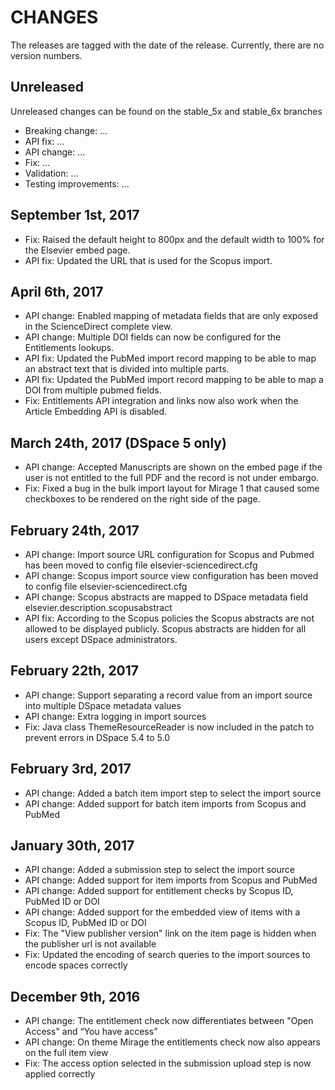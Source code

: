 # CHANGES

The releases are tagged with the date of the release. Currently, there are no version numbers.

## Unreleased

Unreleased changes can be found on the stable_5x and stable_6x branches

- Breaking change: ...
- API fix: ...
- API change: ...
- Fix: ...
- Validation: ...
- Testing improvements: ...

## September 1st, 2017

- Fix: Raised the default height to 800px and the default width to 100% for the Elsevier embed page.
- API fix: Updated the URL that is used for the Scopus import.

## April 6th, 2017

- API change: Enabled mapping of metadata fields that are only exposed in the ScienceDirect complete view.
- API change: Multiple DOI fields can now be configured for the Entitlements lookups.
- API fix: Updated the PubMed import record mapping to be able to map an abstract text that is divided into multiple parts.
- API fix: Updated the PubMed import record mapping to be able to map a DOI from multiple pubmed fields. 
- Fix: Entitlements API integration and links now also work when the Article Embedding API is disabled.

## March 24th, 2017 (DSpace 5 only)

- API change: Accepted Manuscripts are shown on the embed page if the user is not entitled to the full PDF and the record is not under embargo.
- Fix: Fixed a bug in the bulk import layout for Mirage 1 that caused some checkboxes to be rendered on the right side of the page.

## February 24th, 2017

- API change: Import source URL configuration for Scopus and Pubmed has been moved to config file elsevier-sciencedirect.cfg
- API change: Scopus import source view configuration has been moved to config file elsevier-sciencedirect.cfg
- API change: Scopus abstracts are mapped to DSpace metadata field elsevier.description.scopusabstract
- API fix: According to the Scopus policies the Scopus abstracts are not allowed to be displayed publicly. Scopus abstracts are hidden for all users except DSpace administrators. 

## February 22th, 2017

- API change: Support separating a record value from an import source into multiple DSpace metadata values
- API change: Extra logging in import sources
- Fix: Java class ThemeResourceReader is now included in the patch to prevent errors in DSpace 5.4 to 5.0

## February 3rd, 2017

- API change: Added a batch item import step to select the import source
- API change: Added support for batch item imports from Scopus and PubMed

## January 30th, 2017

- API change: Added a submission step to select the import source
- API change: Added support for item imports from Scopus and PubMed
- API change: Added support for entitlement checks by Scopus ID, PubMed ID or DOI
- API change: Added support for the embedded view of items with a Scopus ID, PubMed ID or DOI
- Fix: The "View publisher version" link on the item page is hidden when the publisher url is not available
- Fix: Updated the encoding of search queries to the import sources to encode spaces correctly

## December 9th, 2016

- API change: The entitlement check now differentiates between "Open Access" and “You have access”
- API change: On theme Mirage the entitlements check now also appears on the full item view
- Fix: The access option selected in the submission upload step is now applied correctly
